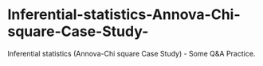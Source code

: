 # Inferential-statistics-Annova-Chi-square-Case-Study-
Inferential statistics (Annova-Chi square Case Study) - Some Q&amp;A Practice.

